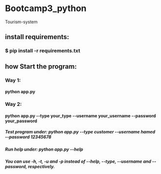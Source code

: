 # Bootcamp3_python
Tourism-system

## install requirements:
### $ pip install -r requirements.txt


## how Start the program:

### Way 1:
#### python app.py
### Way 2:
#### python app.py --type your_type --username your_username --password your_password
##### Test program under: python app.py --type customer --username hamed --password 12345678
##### Run help under: python app.py --help
##### You can use -h, -t, -u and -p instead of --help, --type, --username and --password, respectively.
